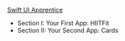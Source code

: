 [Swift UI Apprentice](https://www.kodeco.com/books/swiftui-apprentice)

* Section I: Your First App: HIITFit
* Section II: Your Second App: Cards

